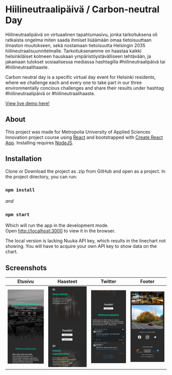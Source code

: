 # Hiilineutraalipäivä / Carbon-neutral Day
Hiilineutraalipäivä on virtuaalinen tapahtumasivu, jonka tarkoituksena oli ratkaista ongelma miten saada ihmiset lisäämään omaa tietoisuuttaan ilmaston muutokseen, sekä nostamaan tietoisuutta Helsingin 2035 hiilineutraalisuunnitelmalle. Tarkoituksenamme on haastaa kaikki helsinkiläiset kolmeen hauskaan ympäristöystävälliseen tehtävään, ja jakamaan tulokset sosiaalisessa mediassa hashtagilla #hiilineutraalipäivä tai #hiilineutraalihaaste.

Carbon neutral day is a specific virtual day event for Helsinki residents, where we challenge each and every one to take part in our three environmentally concious challenges and share their results under hashtag #hiilineutraalipäivä or #hiilineutraalihaaste.

[View live demo here!](www.hiilineutraali.herokuapp.com)

## About
This project was made for Metropolia University of Applied Sciences Innovation project course using [React](https://reactjs.org/ "React") and bootstrapped with [Create React App](https://github.com/facebook/create-react-app). Installing requires [NodeJS](https://nodejs.org/en/). 

## Installation
Clone or Download the project as .zip from GitHub and open as a project. In the project directory, you can run:

### `npm install`
_and_
### `npm start`

Which will run the app in the development mode.<br />
Open [http://localhost:3000](http://localhost:3000) to view it in the browser.

The local version is lacking Nuuka API key, which results in the linechart not showing. You will have to acquire your own API key to show data on the chart.

## Screenshots

| Etusivu     | Haasteet   | Twitter     | Footer |
| :-------------: | :-------------: | :-------------: | :-------------: |
| ![Page1](1.png) | ![Page2](2.png) | ![Page3](3.png) | ![Page4](4.png) |
